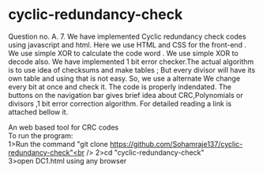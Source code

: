 # cyclic-redundancy-check

Question no. A. 7.
We have implemented Cyclic redundancy check codes using javascript and html.
Here we use HTML and CSS for the front-end .
We use simple XOR to calculate the code word .
We use simple XOR to decode also.
We have implemented 1 bit error checker.The actual algorithm is to use idea of checksums and make tables ;
But every divisor will have its own table and using that is not easy. So, we use a alternate 
We change every bit at once and check it. 
The code is properly indendated.
The buttons on the navigation bar gives brief idea about CRC,Polynomials or divisors ,1 bit error correction algorithm.
For detailed reading a link is attached bellow it.


An web based tool for CRC codes<br />
To run the program:<br />
1>Run the command "git clone https://github.com/Sohamraje137/cyclic-redundancy-check"<br />
2>cd "cyclic-redundancy-check"<br />
3>open DC1.html using any browser
